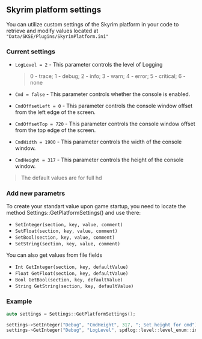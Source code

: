 ## Skyrim platform settings
You can utilize custom settings of the Skyrim platform in your code to retrieve and modify values located at ```"Data/SKSE/Plugins/SkyrimPlatform.ini"```

### Current  settings
- ```LogLevel = 2``` - This parameter controls the level of Logging 
    >0 - trace; 1 - debug; 2 - info; 3 - warn; 4 - error; 5 - critical; 6 - none
- ```Cmd = false``` - This parameter controls whether the console is enabled.

- ```CmdOffsetLeft = 0``` - This parameter controls the console window offset from the left edge of the screen.

- ```CmdOffsetTop = 720``` - This parameter controls the console window offset from the top edge of the screen.

- ```CmdWidth = 1900``` - This parameter controls the width of the console window.

- ```CmdHeight = 317``` - This parameter controls the height of the console window.
> The default values are for full hd

### Add new parametrs
To create your standart value upon game startup, you need to locate the method Settings::GetPlatformSettings() and use there:
- ```SetInteger(section, key, value, comment)```
- ```SetFloat(section, key, value, comment)```
- ```SetBool(section, key, value, comment)```
- ```SetString(section, key, value, comment)```

You can also get values from file fields
- ```Int GetInteger(section, key, defaultValue)```
- ```Float GetFloat(section, key, defaultValue)```
- ```Bool GetBool(section, key, defaultValue)```
- ```String GetString(section, key, defaultValue)```

### Example
```c++
auto settings = Settings::GetPlatformSettings();

settings->SetInteger("Debug", "CmdHeight", 317, "; Set height for cmd");
settings->GetInteger("Debug", "LogLevel", spdlog::level::level_enum::info);
```
